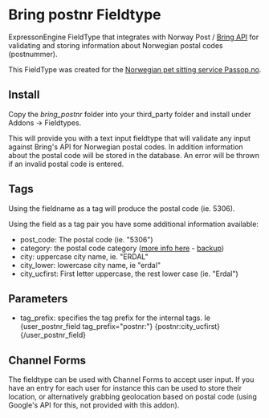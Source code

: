 # Bring postnr Fieldtype

ExpressonEngine FieldType that integrates with Norway Post / [Bring API](http://www.bring.no/bring-mail/produkter-og-tjenester/api-for-a-soke-i-postnummer) for validating and storing information about Norwegian postal codes (postnummer).

This FieldType was created for the [Norwegian pet sitting service Passop.no](https://passop.no).

## Install

Copy the *bring_postnr* folder into your third_party folder and install under Addons -> Fieldtypes.

This will provide you with a text input fieldtype that will validate any input against Bring's API for Norwegian postal codes. In addition information about the postal code will be stored in the database. An error will be thrown if an invalid postal code is entered.

## Tags

Using the fieldname as a tag will produce the postal code (ie. 5306).

Using the field as a tag pair you have some additional information available:

* post_code: The postal code (ie. "5306")
* category: the postal code category ([more info here](http://www.bring.no/hele-bring/forside/_attachment/107479) - [backup](http://pastebin.com/raw.php?i=b4hSeJCX))
* city: uppercase city name, ie. "ERDAL"
* city_lower: lowercase city name, ie "erdal"
* city_ucfirst: First letter uppercase, the rest lower case (ie. "Erdal")

## Parameters

* tag_prefix: specifies the tag prefix for the internal tags. Ie {user_postnr_field tag_prefix="postnr:"} {postnr:city_ucfirst} {/user_postnr_field}

## Channel Forms

The fieldtype can be used with Channel Forms to accept user input. If you have an entry for each user for instance this can be used to store their location, or alternatively grabbing geolocation based on postal code (using Google's API for this, not provided with this addon).

